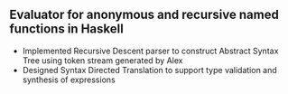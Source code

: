 
## Evaluator for anonymous and recursive named functions in Haskell
- Implemented Recursive Descent parser to construct Abstract Syntax Tree using token stream generated by Alex
- Designed Syntax Directed Translation to support type validation and synthesis of expressions

